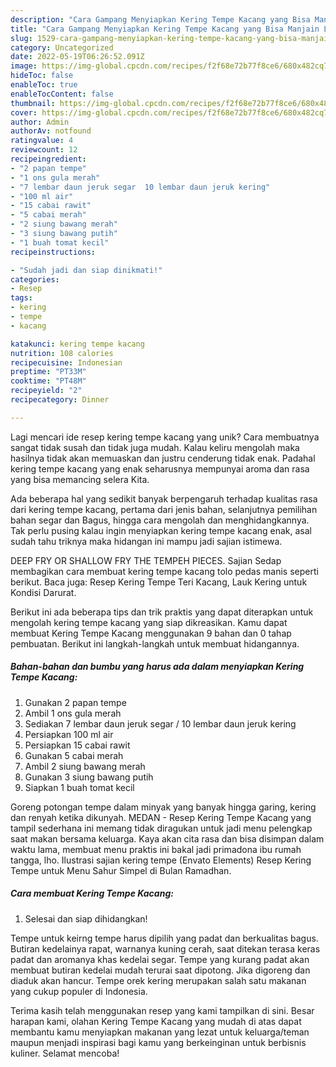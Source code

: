 ```yaml
---
description: "Cara Gampang Menyiapkan Kering Tempe Kacang yang Bisa Manjain Lidah"
title: "Cara Gampang Menyiapkan Kering Tempe Kacang yang Bisa Manjain Lidah"
slug: 1529-cara-gampang-menyiapkan-kering-tempe-kacang-yang-bisa-manjain-lidah
category: Uncategorized
date: 2022-05-19T06:26:52.091Z
image: https://img-global.cpcdn.com/recipes/f2f68e72b77f8ce6/680x482cq70/kering-tempe-kacang-foto-resep-utama.jpg
hideToc: false
enableToc: true
enableTocContent: false
thumbnail: https://img-global.cpcdn.com/recipes/f2f68e72b77f8ce6/680x482cq70/kering-tempe-kacang-foto-resep-utama.jpg
cover: https://img-global.cpcdn.com/recipes/f2f68e72b77f8ce6/680x482cq70/kering-tempe-kacang-foto-resep-utama.jpg
author: Admin
authorAv: notfound
ratingvalue: 4
reviewcount: 12
recipeingredient:
- "2 papan tempe"
- "1 ons gula merah"
- "7 lembar daun jeruk segar  10 lembar daun jeruk kering"
- "100 ml air"
- "15 cabai rawit"
- "5 cabai merah"
- "2 siung bawang merah"
- "3 siung bawang putih"
- "1 buah tomat kecil"
recipeinstructions:

- "Sudah jadi dan siap dinikmati!"
categories:
- Resep
tags:
- kering
- tempe
- kacang

katakunci: kering tempe kacang 
nutrition: 108 calories
recipecuisine: Indonesian
preptime: "PT33M"
cooktime: "PT48M"
recipeyield: "2"
recipecategory: Dinner

---
```





Lagi mencari ide resep kering tempe kacang yang unik? Cara membuatnya sangat tidak susah dan tidak juga mudah. Kalau keliru mengolah maka hasilnya tidak akan memuaskan dan justru cenderung tidak enak. Padahal kering tempe kacang yang enak seharusnya mempunyai aroma dan rasa yang bisa memancing selera Kita.





Ada beberapa hal yang sedikit banyak berpengaruh terhadap kualitas rasa dari kering tempe kacang, pertama dari jenis bahan, selanjutnya pemilihan bahan segar dan Bagus, hingga cara mengolah dan menghidangkannya. Tak perlu pusing kalau ingin menyiapkan kering tempe kacang enak,      asal sudah tahu triknya maka hidangan ini mampu jadi sajian istimewa.














DEEP FRY OR SHALLOW FRY THE TEMPEH PIECES. Sajian Sedap membagikan cara membuat kering tempe kacang tolo pedas manis seperti berikut. Baca juga: Resep Kering Tempe Teri Kacang, Lauk Kering untuk Kondisi Darurat.






Berikut ini ada beberapa tips dan trik praktis yang dapat diterapkan untuk mengolah kering tempe kacang yang siap dikreasikan. Kamu dapat membuat Kering Tempe Kacang menggunakan 9 bahan dan 0 tahap pembuatan. Berikut ini langkah-langkah untuk membuat hidangannya.

<!--inarticleads1-->

##### Bahan-bahan dan bumbu yang harus ada dalam menyiapkan Kering Tempe Kacang:

1. Gunakan 2 papan tempe
1. Ambil 1 ons gula merah
1. Sediakan 7 lembar daun jeruk segar / 10 lembar daun jeruk kering
1. Persiapkan 100 ml air
1. Persiapkan 15 cabai rawit
1. Gunakan 5 cabai merah
1. Ambil 2 siung bawang merah
1. Gunakan 3 siung bawang putih
1. Siapkan 1 buah tomat kecil


Goreng potongan tempe dalam minyak yang banyak hingga garing, kering dan renyah ketika dikunyah. MEDAN - Resep Kering Tempe Kacang yang tampil sederhana ini memang tidak diragukan untuk jadi menu pelengkap saat makan bersama keluarga. Kaya akan cita rasa dan bisa disimpan dalam waktu lama, membuat menu praktis ini bakal jadi primadona ibu rumah tangga, lho. Ilustrasi sajian kering tempe (Envato Elements) Resep Kering Tempe untuk Menu Sahur Simpel di Bulan Ramadhan. 

<!--inarticleads2-->

##### Cara membuat Kering Tempe Kacang:


1. Selesai dan siap dihidangkan!

Tempe untuk keirng tempe harus dipilih yang padat dan berkualitas bagus. Butiran kedelainya rapat, warnanya kuning cerah, saat ditekan terasa keras padat dan aromanya khas kedelai segar. Tempe yang kurang padat akan membuat butiran kedelai mudah terurai saat dipotong. Jika digoreng dan diaduk akan hancur. Tempe orek kering merupakan salah satu makanan yang cukup populer di Indonesia. 

Terima kasih telah menggunakan resep yang kami tampilkan di sini. Besar harapan kami, olahan Kering Tempe Kacang yang mudah di atas dapat membantu kamu menyiapkan makanan yang lezat untuk keluarga/teman maupun menjadi inspirasi bagi kamu yang berkeinginan untuk berbisnis kuliner. Selamat mencoba!
